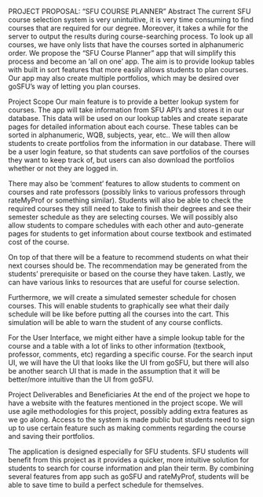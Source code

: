 PROJECT PROPOSAL: “SFU COURSE PLANNER”
Abstract
The current SFU course selection system is very unintuitive, it is very time consuming to find courses that are required for our degree. Moreover, it takes a while for the server to output the results during course-searching process. To look up all courses, we have only lists that have the courses sorted in alphanumeric order. We propose the “SFU Course Planner” app that will simplify this process and become an ‘all on one’ app. The aim is to provide lookup tables with built in sort features that more easily allows students to plan courses. Our app may also create multiple portfolios, which may be desired over goSFU’s way of letting you plan courses.


Project Scope
Our main feature is to provide a better lookup system for courses. The app will take information from SFU API’s and stores it in our database. This data will be used on our lookup tables and create separate pages for detailed information about each course. These tables can be sorted in alphanumeric, WQB, subjects, year, etc.. We will then allow students to create portfolios from the information in our database. There will be a user login feature, so that students can save portfolios of the courses they want to keep track of, but users can also download the portfolios whether or not they are logged in.


There may also be ‘comment’ features to allow students to comment on courses and rate  professors (possibly links to various professors through rateMyProf or something similar). Students will also be able to check the required courses they still need to take to finish their degrees and see their semester schedule as they are selecting courses. We will possibly also allow students to compare schedules with each other and auto-generate pages for students to get information about course textbook and estimated cost of the course.


On top of that there will be a feature to recommend students on what their next courses should be. The recommendation may be generated from the students’ prerequisite or based on the course they have taken. Lastly, we can have various links to resources that are useful for course selection.


Furthermore, we will create a simulated semester schedule for chosen courses. This will enable students to graphically see what their daily schedule will be like before putting all the courses into the cart. This simulation will be able to warn the student of any course conflicts.


For the User Interface, we might either have a simple lookup table for the course and a table with a lot of links to other information (textbook, professor, comments, etc) regarding a specific course. For the search input UI, we will have the UI that looks like the UI from goSFU, but there will also be another search UI that is made in the assumption that it will be better/more intuitive than the UI from goSFU.


Project Deliverables and Beneficiaries
At the end of the project we hope to have a website with the features mentioned in the project scope. We will use agile methodologies for this project, possibly adding extra features as we go along. Access to the system is made public but students need to sign up to use certain feature such as making comments regarding the course and saving their portfolios.


The application is designed especially for SFU students. SFU students will benefit from this project as it provides a quicker, more intuitive solution for students to search for course information and plan their term. By combining several features from app such as goSFU and rateMyProf, students will be able to save time to build a perfect schedule for themselves.


